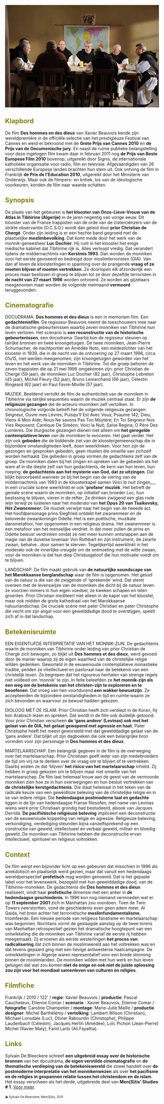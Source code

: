 
<center>
<img src="hommes.jpg" >
</center>

<a name="KLA"></a>

## <font color="#808000">**Klapbord**</font>

De film **Des hommes en des dieux** van Xavier Beauvois kende zijn wereldpremière in de officiële selectie van het prestigieuze Festival van Cannes en werd er bekroond met de **Grote Prijs van Cannes 2010** en **de Prijs van de Oecumenische jury**. En naast de ruime publieke belangstelling voor deze ingetogen film kwam daar in februari 2011 nog **de Prijs van Beste Europese Film 2010** bovenop, uitgereikt door Signis, de internationale katholieke organisatie voor radio, film en televisie. Afgevaardigden van 26 verschillende Europese landen brachten hun stem uit. Ook ontving de film in Frankrijk **de Prix de l’Education 2010**, uitgereikt door het Ministerie van Onderwijs. Maar ook de filmpers- en kritiek, los van de ideologische voorkeuren, konden de film naar waarde schatten.

<a name="SYN"></a>

## <font color="#808000">**Synopsis**</font>

De plaats van het gebeuren is **het klooster van Onze-Lieve-Vrouw van de Atlas in Tibhirine (Algerije)** in de jaren negentig van vorige eeuw. Dit klooster van de Franse trappisten van de orde van de cisterciënzers van de strikte observantie (O.C.S.O.) wordt dan geleid door **prior Christian de Chergé**. Onder zijn leiding is er een hechte band gegroeid met de plaatselijke **moslimbevolking**. Dat komt mede door het werk van de monnik-geneesheer **Luc Dochier**. Hij runt in het klooster het enige medische kabinet dat Tibhirine rijk is. Alles verloopt vredig. Dat verandert tijdens de middernachtmis van **Kerstmis 1993**. Dan worden de monniken voor het eerste geviseerd en bedreigd door moslimterroristen (GIA). Van dan af leven de kloosterlingen in spanning over de prangende **vraag of ze moeten blijven of moeten vertrekken**. Ze doorlopen elk afzonderlijk een proces maar beslissen in groep te blijven tot ze door dezelfde terroristen in **de nacht van 27 maart 1996** worden ontvoerd. Ze worden als gijzelaars meegenomen maar worden de volgende meimaand **vermoord** teruggevonden.

<a name="CIN"></a>

## <font color="#808000">**Cinematografie**</font>

<span class="menstis">DOCUDRAMA</span>. **Des hommes et des dieux**  is een in memoriam film. Een **gedachtenisfilm**. De regisseur Beauvois neemt de toeschouwers mee naar de dramatische gebeurtenissen waarbij zeven monniken van Tibhirine hun leven verloren. Het scenario is **een reconstructie van de historische gebeurtenissen**, een docudrama. Daarbij kon de regisseur steunen op talrijke bronnen en twee kroongetuigen. De twee monniken, Jean-Pierre Schumacher, de nachtportier en Amédée Noto, een medestichter van het klooster in 1939, die in de nacht van de ontvoering op 27 maart 1996, circa 01u15, niet werden meegenomen, zijn kroongetuigen geworden van het leven en het werk van de monniken in Tibhirine. Tot die groep behoren de zeven trappisten die op 21 mei 1996 omgekomen zijn:  prior Christian de Chergé (59 jaar), de monniken Luc Dochier (82 jaar), Christophe Lebreton (45 jaar), Michel Fleury (52 jaar), Bruno Lemarchand (66 jaar), Célestin Ringeard (62 jaar) en Paul Favre-Miville (57 jaar).

<span class="menstis">MUZIEK</span>. Beeldend vertolkt de film de authenticiteit van de monniken in Tibherine via talrijke sequenties waarin de muziek centraal staat.  Er zijn **de religieuze gezangen** die de acteurs-monniken zelf vertolken. In chronologische volgorde betreft het de volgende religieuze gezangen: Seigneur, Ouvre mes Lèvres; Puisqu’Il Est Avec Vous; Psaume 142; Dieu, Viens A Mon Aide; Nous Ne savons Pas Ton Msytère; En Toi Seigneur Nos Vies Reposent; Cantique De Siméon; Voici la Nuit; Salve Regina; O Père Des Lumières. Die liturgische gezangen dienen niet alleen om **het geregelde contemplatieve leven** van de monniken te evoceren. Het gaat verder. Het zijn ook **gebeden** die de biddende ziel van de kloostergemeenschap die in bijzondere omstandigheden leeft, doen weerklinken. Voor hen zijn de gezongen en gesproken gebeden, geen rituelen die omwille van zichzelf worden herhaald. Die gebeden in groep vormen de gedachtenis zelf van de groep. De monniken dalen bij het zingen en spreken van de gebeden als het ware af in die diepte zelf van hun gedachtenis, de kern van hun leven, hun roeping: **de gedachtenis aan het mysterie van God, dat ze uitzingen**. Dat blijkt bijvoorbeeld wanneer ze bij het begin van de viering van de middernachtmis van 1993 in de kloosterkapel samen _Voici la nuit_ zingen_._ In een cruciale scène weerklinkt er ook **‘profane’ muziek**. Het betreft de geniale scène waarin de monniken, op initiatief van broeder Luc, hun beslissing te blijven, vieren in de refter. Ze drinken zwijgend een glas rode wijn terwijl ze luisteren naar het moderato van **het Opus 20 van Tsaikovsky, _Het Zwanenmeer_.** De muziek verwijst naar het begin van de tweede act. Het hoofdpersonage prins Siegfried ontdekt het zwanenmeer en de betoverde zwaankoningin  Odette. Het is een poëtische, muzikale dansmetafoor, hier opgenomen in een religieus drama. Het zwanenmeer is een metafoor van het menselijke verdriet. In dat meer zullen de prins en Odette bewust verdrinken omdat ze niet meer kunnen ontsnappen aan de magie van de duivelse tovenaar Von Rothbart en zijn instrument, de zwarte zwaan, behalve…door samen te sterven. Tegelijkertijd weerklinkt in het moderato ook de innerlijke vreugde om de ontmoeting met de witte zwaan; voor de monniken is dat hun diep Christusgeloof die hun motivatie voedt om te blijven.

<span class="menstis">LANDSCHAP</span>. De film maakt gebruik van **de natuurlijke soundscape van het Marokkaanse berglandschap** waar de film is opgenomen. Het geluid van de natuur is die van de zwijgende of ‘sprekende’ wind. Dat stemt overeen met de levenswijze van de monniken die dicht bij de natuur leven: ze voorzien immers in hun eigen voedsel, ze kweken schapen en telen groenten. Prior Christian mediteert niet alleen in de kapel van het klooster, maar ook midden de grote kathedraal van het  Marokkaanse natuurlandschap. De cruciale scène met pater Christian en pater Christophe die vecht om zijn angst voor een gewelddadige dood te overstijgen, speelt zich af in dat landschap.

<a name="BET"></a>

## <font color="#808000">**Betekenisruimte**</font>

<span class="menstis">EEN EIGENTIJFDE INTERPRETATIE VAN HET MONNIK-ZIJN.</span> De gedachtenis waarin de monniken van Tibhirine onder leiding van prior Christian de Chergé zich bewogen, zo blijkt uit **Des hommes et des dieux**, werd gevoed door de manier waarop zij de eigen waarheid van de christelijke religie wilden gedenken. Geworteld in de eeuwenoude contemplatieve monastieke traditie, peilden ze intellectueel en pastoraal naar de betekenis van een christelijk leven. Ze begrepen dat het rigoureus herhalen van strenge regels niet voldeed om ‘monnik’ te zijn. In feite beleefden ze **het monnik-zijn als een weg om de betekenis van het christen-zijn te exploreren en te beoefenen**. Dat vroeg van hen voortdurend **een wakker bewustzijn**. Ze accepteerden de bijzondere omstandigheden in tijd en ruimte waarin ze zich bevonden en waarvoor ze bewust hadden gekozen.

<span class="menstis">DIOLOOG MET DE ISLAM</span>. Prior Christian heeft zich verdiept in de Koran, hij kon Arabisch lezen en spreken. Dat wordt in de film ook duidelijk getoond. Voor prior Christian verscheen **de ‘gans andere’ (Levinas) ook met het gelaat van de GIA, het gelaat gewapend met agressie en haat.** Pater Christophe heeft het meest geworsteld met dat gewelddadige gelaat van de ‘gans andere’. Dat blijkt uit zijn dagboeken die ook een belangrijke bron vormden voor zijn personage in **Des hommes et des dieux**.

<span class="menstis">MARTELAARSCHAP</span>. Een belangrijk gegeven in de film is de overweging over het martelaarschap. Prior Christiaan geeft ieder van zijn medebroeders de tijd om vrij na te denken over de vraag om te blijven of te vertrekken. Daarbij wisten ze dat ‘blijven’ **het risico van het martelaarschap** inhield. Zij hebben in groep gekozen om te blijven maar niet omwille van het martelaarschap. De film laat helemaal trouw aan de geest van de vermoorde monniken zien hoe ze in hun overwegingen en hun besluit vertrekken van **de christelijke kerstgedachtenis**. Die staat helemaal in het teken van de radicale keuze van een geweldloze beleving van de christelijke religie en in se van iedere religie. Die  **hedendaagse postmoderne taal en gedachte** liggen in de lijn van hedendaagse Franse filosofen, met name van Levinas wiens werk prior Christiaan grondig had bestudeerd, alsook van Jacques Derrida. **De pacifistische religieuze beleving** impliceert een deconstructie van de eeuwenoude koppeling van religie en agressie. Religieuze beleving, verkondiging, verdediging steunden bijna vanzelfsprekend op een constructie van geweld, intellectueel en verbaal geweld, militair en bloedig geweld. De monniken van Tibhirine hebben die deconstructie ervan intellectueel, spiritueel en religieus voltrokken.  <a name="CON"></a>

## <font color="#808000">**Context**</font>

De film werpt een bijzonder licht op een gebeuren dat misschien in 1996 als anekdotisch en plaatselijk werd gezien, maar dat vanuit een hedendaags wereldperspectief **profetisch** mag worden genoemd. Dat is het gepaste label voor het levenswerk, bezegeld met hun gewelddadige dood, van de Tibhirine-monniken. De gedachtenis die **Des hommes et des dieux** realiseert, vindt haar **profetische** dimensie met een anker in **de hedendaagse geschiedenis**. In 1996 kon nog niemand vermoeden wat er op **11 september 2001** zich in Manhattan zou voordoen. Toen de Twin Towers neerstortten, vond de geschiedenis even geen adem meer. Al Qaida, het brein achter het terroristische **moslimfundamentalisme**, triomfeerde. Een nieuwe periode van religieus fanatisme en martelaarschap was begonnen. Nochtans vormt de geslaagde aanslag op de twee torens van Manhattan retrospectief gezien het dramatische hoogtepunt van een ontwikkeling die de monniken van Tibhirine vanaf de eerste rij hebben meegemaakt. Zij ervoeren als eerste westerlingen **het proces van radicalisering** dat zich binnen de moslimwereld aan het voltrekken was en dat tevens gepaard ging met een hevige antiwesterse haatcampagne. De ontwikkelingen in Algerije waren representatief voor een brede stroming binnen de moslimlanden. De monniken wilden met hun werk en hun leven getuigen dat wat zou komen **niet de enige en ook niet de juiste oplossing zou zijn voor het mondiaal samenleven van culturen en religies**.

<a name="FIL"></a>

## <font color="#808000">**Filmfiche**</font>

Frankrijk / 2010 / 122' / **regie**: Xavier Beauvois / **productie**: Pascal Caucheteux, Etienne Comar / **scenario** : Xavier Beauvois, Etienne Comar / **fotografie**: Caroline Champetier / **montage**: Marie-Julie Maille /  **productie designer**: Michel Barthélémy / **vertolking**: Lambert Wilson (Christian), Michael Lonsdale (Luc), Olivier Rabourdin (Christophe), Philippe Laudenbach (Célestin), Jacques Herlin (Amédée), Loïc Pichon  (Jean-Pierre) Michel (Xavier Maly), Farid Larbi (Ali Fayattia).

<a name="LIN"></a>

## <font color="#808000">**Links**</font>

Sylvain De Bleeckere schreef **een uitgebreid essay over de historische bronnen** van het docudrama, **de eigen verstilde cinematografie** en **de thematische verdieping van de betekeniswereld** die zowel handelt over **de postmoderne interpretatie van het monnikenwezen** als over **het pacifisme en de religies in gespannen relatie tussen het christendom en de islam**. Het essay verscheen als het derde, uitgebreide deel van **Men(S)tis’ Studies # 1**. [Voor meer](../blog/index.html).

<font size="-2">� Sylvain De Bleeckere, Men(S)tis, 2011</font>
